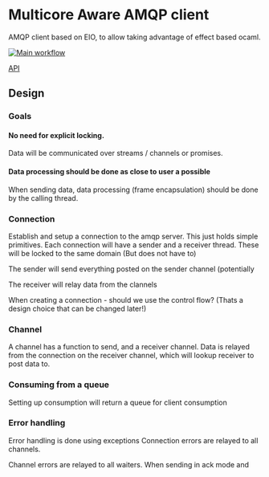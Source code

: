 # Multicore Aware AMQP client
AMQP client based on EIO, to allow taking advantage of effect based
ocaml.

[![Main
workflow](https://github.com/andersfugmann/amqp-client-eio/actions/workflows/workflow.yml/badge.svg)](https://github.com/andersfugmann/amqp-client-eio/actions/workflows/workflow.yml)

[API](https://andersfugmann.github.io/amqp-client-eio/index.html)

## Design

### Goals

#### No need for explicit locking.
Data will be communicated over streams / channels or promises.

#### Data processing should be done as close to user a possible
When sending data, data processing (frame encapsulation) should be
done by the calling thread.

### Connection
Establish and setup a connection to the amqp server. This just holds
simple primitives.
Each connection will have a sender and a receiver thread. These will
be locked to the same domain (But does not have to)

The sender will send everything posted on the sender channel
(potentially

The receiver will relay data from the clannels

When creating a connection - should we use the control flow?
(Thats a design choice that can be changed later!)



### Channel
A channel has a function to send, and a receiver channel.
Data is relayed from the connection on the receiver channel, which
will lookup receiver to post data to.

### Consuming from a queue
Setting up consumption will return a queue for client consumption

### Error handling
Error handling is done using exceptions
Connection errors are relayed to all channels.

Channel errors are relayed to all waiters.
When sending in ack mode and
